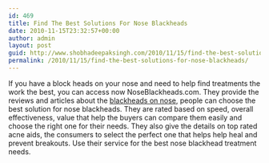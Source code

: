 ```yaml
---
id: 469
title: Find The Best Solutions For Nose Blackheads
date: 2010-11-15T23:32:57+00:00
author: admin
layout: post
guid: http://www.shobhadeepaksingh.com/2010/11/15/find-the-best-solutions-for-nose-blackheads/
permalink: /2010/11/15/find-the-best-solutions-for-nose-blackheads/
---
```

If you have a block heads on your nose and need to help find treatments the work the best, you can access now NoseBlackheads.com. They provide the reviews and articles about the [blackheads on nose](http://noseblackheads.com/), people can choose the best solution for nose blackheads. They are rated based on speed, overall effectiveness, value that help the buyers can compare them easily and choose the right one for their needs. They also give the details on top rated acne aids, the consumers to select the perfect one that helps help heal and prevent breakouts. Use their service for the best nose blackhead treatment needs.